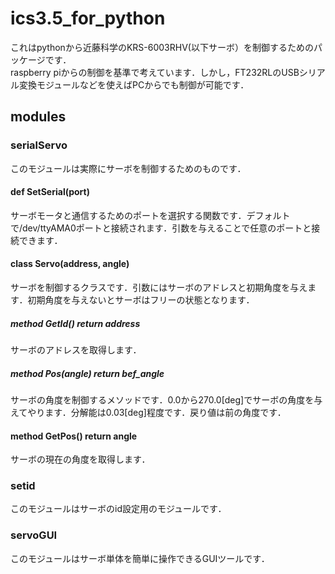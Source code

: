 # ics3.5_for_python

これはpythonから近藤科学のKRS-6003RHV(以下サーボ）を制御するためのパッケージです．  
raspberry piからの制御を基準で考えています．しかし，FT232RLのUSBシリアル変換モジュールなどを使えばPCからでも制御が可能です．

## modules
### serialServo
 このモジュールは実際にサーボを制御するためのものです．

#### def SetSerial(port)  
サーボモータと通信するためのポートを選択する関数です．デフォルトで/dev/ttyAMA0ポートと接続されます．引数を与えることで任意のポートと接続できます．

#### class Servo(address, angle)
サーボを制御するクラスです．引数にはサーボのアドレスと初期角度を与えます．初期角度を与えないとサーボはフリーの状態となります．
##### method GetId() return address
サーボのアドレスを取得します．

##### method Pos(angle) return bef_angle
サーボの角度を制御するメソッドです．0.0から270.0[deg]でサーボの角度を与えてやります．分解能は0.03[deg]程度です．戻り値は前の角度です．

#### method GetPos() return angle
サーボの現在の角度を取得します．

### setid
このモジュールはサーボのid設定用のモジュールです．

### servoGUI
このモジュールはサーボ単体を簡単に操作できるGUIツールです．
